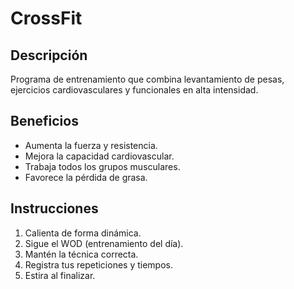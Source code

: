 # CrossFit

## Descripción
Programa de entrenamiento que combina levantamiento de pesas, ejercicios cardiovasculares y funcionales en alta intensidad.

## Beneficios
- Aumenta la fuerza y resistencia.
- Mejora la capacidad cardiovascular.
- Trabaja todos los grupos musculares.
- Favorece la pérdida de grasa.

## Instrucciones
1. Calienta de forma dinámica.
2. Sigue el WOD (entrenamiento del día).
3. Mantén la técnica correcta.
4. Registra tus repeticiones y tiempos.
5. Estira al finalizar.